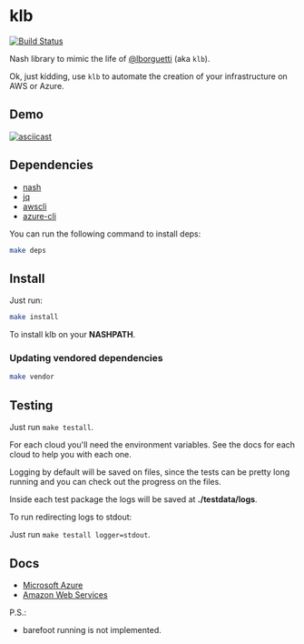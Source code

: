# klb

[![Build Status](https://travis-ci.org/NeowayLabs/klb.svg?branch=master)](https://travis-ci.org/NeowayLabs/klb)

Nash library to mimic the life of [@lborguetti](https://github.com/lborguetti) (aka `klb`).

Ok, just kidding, use `klb` to automate the creation of your
infrastructure on AWS or Azure.

## Demo

[![asciicast](https://asciinema.org/a/48b1ghj6tli1w0wm3wylqnpyk.png)](https://asciinema.org/a/48b1ghj6tli1w0wm3wylqnpyk?autoplay=true&speed=2)

## Dependencies

- [nash](https://github.com/NeowayLabs/nash)
- [jq](https://stedolan.github.io/jq/)
- [awscli](http://docs.aws.amazon.com/cli/latest/userguide/installing.html)
- [azure-cli](https://github.com/Azure/azure-xplat-cli)

You can run the following command to install deps:

```sh
make deps
```

## Install

Just run:

```sh
make install
```

To install klb on your **NASHPATH**.


### Updating vendored dependencies

```sh
make vendor
```

## Testing

Just run `make testall`.

For each cloud you'll need the environment variables.
See the docs for each cloud to help you with each one.

Logging by default will be saved on files, since the tests can be
pretty long running and you can check out the progress on the files.

Inside each test package the logs will be saved at **./testdata/logs**.

To run redirecting logs to stdout:

Just run `make testall logger=stdout`.

## Docs

* [Microsoft Azure](docs/Azure.md)
* [Amazon Web Services](docs/Aws.md)

P.S.:
- barefoot running is not implemented.

